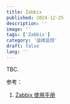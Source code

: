 ```yaml
---
title: Zabbix
published: 2024-12-25
description: ''
image: ''
tags: ['Zabbix']
category: '运维监控'
draft: false 
lang: ''
---
```




TBC.



参考：

1. [Zabbix 使用手册](https://www.zabbix.com/documentation/current/zh/manual)
